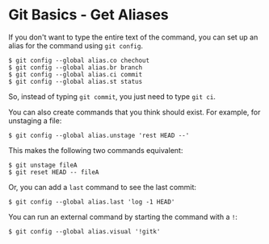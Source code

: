 # Git Basics - Get Aliases

If you don't want to type the entire text of the command, you can set up an alias for the command using `git config`.

```console
$ git config --global alias.co chechout
$ git config --global alias.br branch
$ git config --global alias.ci commit
$ git config --global alias.st status
``` 

So, instead of typing `git commit`, you just need to type `git ci`.

You can also create commands that you think should exist. For example, for unstaging a file:

```console
$ git config --global alias.unstage 'rest HEAD --'
```

This makes the following two commands equivalent:

```
$ git unstage fileA
$ git reset HEAD -- fileA
```

Or, you can add a `last` command to see the last commit:

```
$ git config --global alias.last 'log -1 HEAD'
```

You can run an external command by starting the command with a `!`:

```console
$ git config --global alias.visual '!gitk'
```
